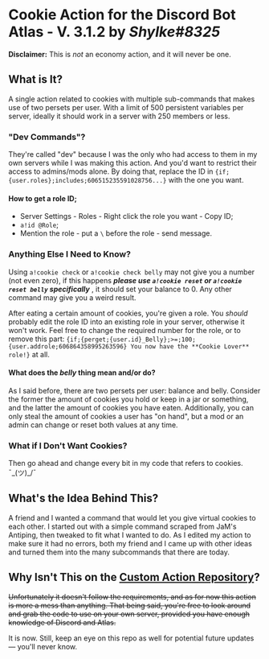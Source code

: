 # Cookie Action for the Discord Bot Atlas - V. 3.1.2 by *Shylke#8325*

**Disclaimer:** This is *not* an economy action, and it will never be one.

## What is It?
A single action related to cookies with multiple sub-commands that makes use of two persets per user. With a limit of 500 persistent variables per server, ideally it should work in a server with 250 members or less.

### "Dev Commands"?
They're called "dev" because I was the only who had access to them in my own servers while I was making this action. And you'd want to restrict their access to admins/mods alone. By doing that, replace the ID in `{if;{user.roles};includes;606515235591028756...}` with the one you want.

#### How to get a role ID;
* Server Settings - Roles - Right click the role you want - Copy ID;
* `a!id @Role`;
* Mention the role - put a `\` before the role - send message.

### Anything Else I Need to Know?
Using `a!cookie check` or `a!cookie check belly` may not give you a number (not even zero), if this happens ***please use `a!cookie reset` or `a!cookie reset belly` specifically*** , it should set your balance to 0. Any other command may give you a weird result.

After eating a certain amount of cookies, you're given a role. You *should* probably edit the role ID into an existing role in your server, otherwise it won't work. Feel free to change the required number for the role, or to remove this part: `{if;{perget;{user.id}_Belly};>=;100;{user.addrole;606864358995263596} You now have the **Cookie Lover** role!}` at all.

#### What does the *belly* thing mean and/or do?
As I said before, there are two persets per user: balance and belly. Consider the former the amount of cookies you hold or keep in a jar or something, and the latter the amount of cookies you have eaten. Additionally, you can only steal the amount of cookies a user has "on hand", but a mod or an admin can change or reset both values at any time.

### What if I Don't Want Cookies?
Then go ahead and change every bit in my code that refers to cookies. ¯\_(ツ)_/¯

## What's the Idea Behind This?
A friend and I wanted a command that would let you give virtual cookies to each other. I started out with a simple command scraped from JaM's Antiping, then tweaked to fit what I wanted to do. As I edited my action to make sure it had no errors, both my friend and I came up with other ideas and turned them into the many subcommands that there are today.

## Why Isn't This on the [Custom Action Repository](https://github.com/doddsy/atlas-custom-actions)?
~~Unfortunately it doesn't follow the requirements, and as for now this action is more a mess than anything. That being said, you're free to look around and grab the code to use on your own server, provided you have enough knowledge of Discord and Atlas.~~

It is now. Still, keep an eye on this repo as well for potential future updates — you'll never know.



